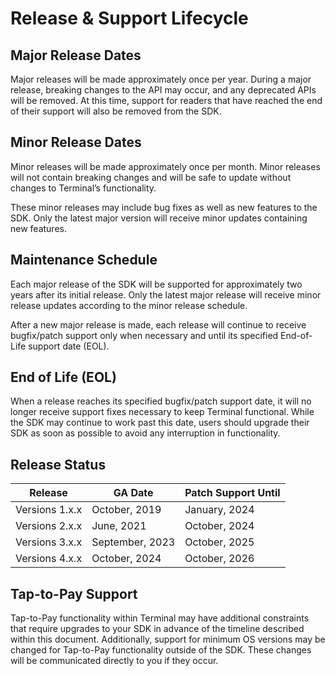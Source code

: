 # Release & Support Lifecycle

## Major Release Dates
Major releases will be made approximately once per year. During a major
release, breaking changes to the API may occur, and any deprecated APIs
will be removed. At this time, support for readers that have reached the
end of their support will also be removed from the SDK.

## Minor Release Dates
Minor releases will be made approximately once per month. Minor releases
will not contain breaking changes and will be safe to update without changes
to Terminal’s functionality.

These minor releases may include bug fixes as well as new features to the
SDK. Only the latest major version will receive minor updates containing
new features.

## Maintenance Schedule
Each major release of the SDK will be supported for approximately two years
after its initial release. Only the latest major release will receive minor
release updates according to the minor release schedule.

After a new major release is made, each release will continue to receive
bugfix/patch support only when necessary and until its specified End-of-Life
support date (EOL).

## End of Life (EOL)
When a release reaches its specified bugfix/patch support date, it will
no longer receive support fixes necessary to keep Terminal functional.
While the SDK may continue to work past this date, users should upgrade
their SDK as soon as possible to avoid any interruption in functionality.

## Release Status

| Release          | GA Date           | Patch Support Until |
|------------------|-------------------|---------------------|
| Versions 1.x.x   | October, 2019     | January, 2024       |
| Versions 2.x.x   | June, 2021        | October, 2024       |
| Versions 3.x.x   | September, 2023   | October, 2025       |
| Versions 4.x.x   | October, 2024     | October, 2026       |

## Tap-to-Pay Support

Tap-to-Pay functionality within Terminal may have additional constraints
that require upgrades to your SDK in advance of the timeline described within
this document. Additionally, support for minimum OS versions may be changed
for Tap-to-Pay functionality outside of the SDK. These changes will be
communicated directly to you if they occur.
